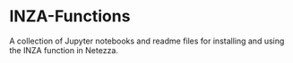 # INZA-Functions
A collection of Jupyter notebooks and readme files for installing and using the INZA function in Netezza.
